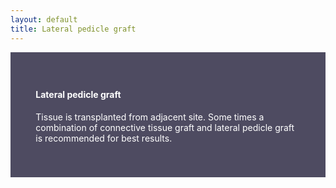 ```yaml
---
layout: default
title: Lateral pedicle graft
---
```



<div class="col-xs-12 featured-text no-gutters" style="background: #4e4b61; color: white; url() center; padding: 8%;">

<h4>Lateral pedicle graft</h4>
<p></p>


<p>Tissue is transplanted from adjacent site. Some times a combination of connective tissue graft and lateral pedicle graft is recommended for best results.
</p>